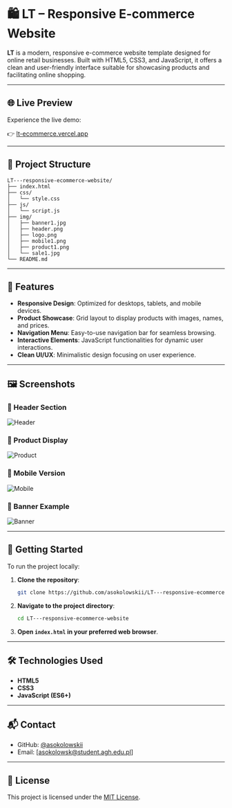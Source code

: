 # 🛍️ LT – Responsive E-commerce Website

**LT** is a modern, responsive e-commerce website template designed for online retail businesses. Built with HTML5, CSS3, and JavaScript, it offers a clean and user-friendly interface suitable for showcasing products and facilitating online shopping.

---

## 🌐 Live Preview

Experience the live demo:

👉 [lt-ecommerce.vercel.app](https://lt-ecommerce.vercel.app)

---

## 📁 Project Structure

```
LT---responsive-ecommerce-website/
├── index.html
├── css/
│   └── style.css
├── js/
│   └── script.js
├── img/
│   ├── banner1.jpg
│   ├── header.png
│   ├── logo.png
│   ├── mobile1.png
│   ├── product1.png
│   └── sale1.jpg
└── README.md
```

---

## 🎯 Features

- **Responsive Design**: Optimized for desktops, tablets, and mobile devices.
- **Product Showcase**: Grid layout to display products with images, names, and prices.
- **Navigation Menu**: Easy-to-use navigation bar for seamless browsing.
- **Interactive Elements**: JavaScript functionalities for dynamic user interactions.
- **Clean UI/UX**: Minimalistic design focusing on user experience.

---

## 🖼️ Screenshots

### 🧭 Header Section

![Header](https://raw.githubusercontent.com/asokolowskii/LT---responsive-ecommerce-website/main/img/header.png)

### 🛒 Product Display

![Product](https://raw.githubusercontent.com/asokolowskii/LT---responsive-ecommerce-website/main/img/product1.png)

### 📱 Mobile Version

![Mobile](https://raw.githubusercontent.com/asokolowskii/LT---responsive-ecommerce-website/main/img/mobile1.png)

### 🎉 Banner Example

![Banner](https://raw.githubusercontent.com/asokolowskii/LT---responsive-ecommerce-website/main/img/banner1.jpg)

---

## 🚀 Getting Started

To run the project locally:

1. **Clone the repository**:
   ```bash
   git clone https://github.com/asokolowskii/LT---responsive-ecommerce-website.git
   ```

2. **Navigate to the project directory**:
   ```bash
   cd LT---responsive-ecommerce-website
   ```

3. **Open `index.html` in your preferred web browser**.

---

## 🛠 Technologies Used

- **HTML5**
- **CSS3**
- **JavaScript (ES6+)**

---

## 📬 Contact

- GitHub: [@asokolowskii](https://github.com/asokolowskii)
- Email: [asokolowsk@student.agh.edu.pl]

---

## 📜 License

This project is licensed under the [MIT License](LICENSE).
